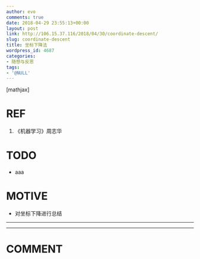 ```yaml
---
author: evo
comments: true
date: 2018-04-29 23:55:13+00:00
layout: post
link: http://106.15.37.116/2018/04/30/coordinate-descent/
slug: coordinate-descent
title: 坐标下降法
wordpress_id: 4687
categories:
- 随想与反思
tags:
- '@NULL'
---
```


<!-- more -->

[mathjax]


# REF





 	
  1. 《机器学习》周志华




# TODO





 	
  * aaa




# MOTIVE





 	
  * 对坐标下降进行总结





* * *



























* * *





# COMMENT



